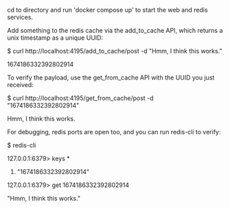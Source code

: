 cd to directory and run 'docker compose up' to start the web and redis services.

Add something to the redis cache via the add_to_cache API, which returns a unix timestamp as a unique UUID:

$ curl http://localhost:4195/add_to_cache/post -d "Hmm, I think this works."

1674186332392802914


To verify the payload, use the get_from_cache API with the UUID you just received:

$ curl http://localhost:4195/get_from_cache/post -d "1674186332392802914"

Hmm, I think this works.


For debugging, redis ports are open too, and you can run redis-cli to verify:

$ redis-cli

127.0.0.1:6379> keys *

1) "1674186332392802914"

127.0.0.1:6379> get 1674186332392802914

"Hmm, I think this works."
